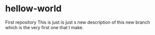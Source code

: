 # hellow-world
First repository
This is just is just s new description of this new branch which is the very first one that I make.
